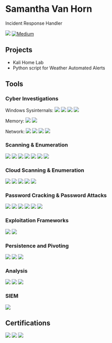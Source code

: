 # Samantha Van Horn
Incident Response Handler
<div> <a href="https://www.linkedin.com/in/samantha-van-horn/"><img src="https://img.shields.io/badge/-LinkedIn-0072b1?&style=for-the-badge&logo=linkedin&logoColor=white" /></a>
  <a href="https://medium.com/@tanya35vanhorn" target="_blank" rel="noopener noreferrer">
    <img src="https://img.shields.io/badge/-Medium-00ab6c?&style=for-the-badge&logo=medium&logoColor=white" alt="Medium" />
  </a>
</div>

## Projects
- Kali Home Lab
- Python script for Weather Automated Alerts
  
## Tools
### Cyber Investigations

Windows Sysinternals:
<img src="https://img.shields.io/badge/-Autoruns-0078D7?&style=for-the-badge&logo=windows&logoColor=white" /> 
<img src="https://img.shields.io/badge/-Procmon-0078D7?&style=for-the-badge&logo=windows&logoColor=white" /> 
<img src="https://img.shields.io/badge/-Sysmon-0078D7?&style=for-the-badge&logo=windows&logoColor=white" />
<img src="https://img.shields.io/badge/-Procdump-0078D7?&style=for-the-badge&logo=windows&logoColor=white" />

Memory: 
<img src="https://img.shields.io/badge/-WinPmem-0078D7?&style=for-the-badge&logo=windows&logoColor=white" /> 
<img src="https://img.shields.io/badge/-Volatility-444444?&style=for-the-badge&logo=python&logoColor=white" />
</div>
<div>Network: 
<img src="https://img.shields.io/badge/-Tcpdump-262626?&style=for-the-badge&logo=linux&logoColor=white" /> 
<img src="https://img.shields.io/badge/-Windump-0078D7?&style=for-the-badge&logo=windows&logoColor=white" /> 
<img src="https://img.shields.io/badge/-Wireshark-1679A7?&style=for-the-badge&logo=Wireshark&logoColor=white" /> 
<img src="https://img.shields.io/badge/-Squid%20Web%20Proxy-003366?&style=for-the-badge&logo=squid&logoColor=white" />
</div>

### Scanning & Enumeration
<div>
<img src="https://img.shields.io/badge/-Nmap-004D7F?&style=for-the-badge&logo=Nmap&logoColor=white" /> 
<img src="https://img.shields.io/badge/-Masscan-000000?&style=for-the-badge&logo=terminal&logoColor=white" /> 
<img src="https://img.shields.io/badge/-SMBeagle-5A3E85?&style=for-the-badge&logo=search&logoColor=white" />
<img src="https://img.shields.io/badge/-Smbclient-0C6BA0?&style=for-the-badge&logo=files&logoColor=white" /> 
<img src="https://img.shields.io/badge/-Sqlmap-AA0000?&style=for-the-badge&logo=database&logoColor=white" />
<img src="https://img.shields.io/badge/-Netcat-033C3C?&style=for-the-badge&logo=gnubash&logoColor=white" />
<img src="https://img.shields.io/badge/-Ffuf-222222?&style=for-the-badge&logo=flash&logoColor=white" />

### Cloud Scanning & Enumeration 
<img src="https://img.shields.io/badge/-Basic%20Blob%20Finder-6A1B9A?&style=for-the-badge&logoColor=white" />
<img src="https://img.shields.io/badge/-Bucket%20Finder-FF6F00?&style=for-the-badge&logo=amazonaws&logoColor=white" />
<img src="https://img.shields.io/badge/-GCPBucketFinder-4285F4?&style=for-the-badge&logo=googlecloud&logoColor=white" />
<img src="https://img.shields.io/badge/-CloupMapper-4B0082?&style=for-the-badge" />
<img src="https://img.shields.io/badge/-ScoutSuite-1F2937?&style=for-the-badge" />
</div>

### Password Cracking & Password Attacks 
<div>
<img src="https://img.shields.io/badge/-hashcat-FF6C37?&style=for-the-badge&logo=hashnode&logoColor=white" />
<img src="https://img.shields.io/badge/-Legba-0052CC?&style=for-the-badge&logo=python&logoColor=white" />
<img src="https://img.shields.io/badge/-MSOLSpray-0078D7?&style=for-the-badge&logo=microsoftazure&logoColor=white" />
<img src="https://img.shields.io/badge/-FireProx-FF6F00?&style=for-the-badge&logo=amazonaws&logoColor=white" />
<img src="https://img.shields.io/badge/-MFASweep-0078D7?&style=for-the-badge&logo=microsoftazure&logoColor=white" />
<img src="https://img.shields.io/badge/-Mimikatz-FF6600?&style=for-the-badge&logo=windows&logoColor=white" />
</div>

### Exploitation Frameworks
<div>
<img src="https://img.shields.io/badge/-BeEF-000000?&style=for-the-badge&logo=beef&logoColor=white" />
<img src="https://img.shields.io/badge/-Metasploit-6F2C91?&style=for-the-badge&logo=metasploit&logoColor=white" />
</div>

### Persistence and Pivoting
<div>
<img src="https://img.shields.io/badge/-Netcat-Backdoor033C3C?&style=for-the-badge&logo=gnubash&logoColor=white" />
<img src="https://img.shields.io/badge/-Metasploit%20ROUTE-6F2C91?&style=for-the-badge&logo=metasploit&logoColor=white" />
<img src="https://img.shields.io/badge/-SSH%20Pivoting-6E5494?&style=for-the-badge&logo=ssh&logoColor=white" />
</div>

### Analysis 
<div><img src="https://img.shields.io/badge/-Hayabusa-333333?&style=for-the-badge&logo=python&logoColor=white" />
<img src="https://img.shields.io/badge/-RITA-333333?&style=for-the-badge&logo=python&logoColor=white" />
<img src="https://img.shields.io/badge/-Zeek-777BB4?&style=for-the-badge&logo=Zeek&logoColor=white" />
</div>

### SIEM
<div>
<img src="https://img.shields.io/badge/-Splunk-000000?&style=for-the-badge&logo=Splunk&logoColor=white" />
</div>

## Certifications
<div>
<img src="https://img.shields.io/badge/-GFACT-5A7184?&style=for-the-badge&labelColor=5A7184&color=FFD700" />
<img src="https://img.shields.io/badge/-GSEC-5A7184?&style=for-the-badge&labelColor=5A7184&color=FFD700" />
<img src="https://img.shields.io/badge/-GCIH-5A7184?&style=for-the-badge&labelColor=5A7184&color=FFD700" />
</div>


